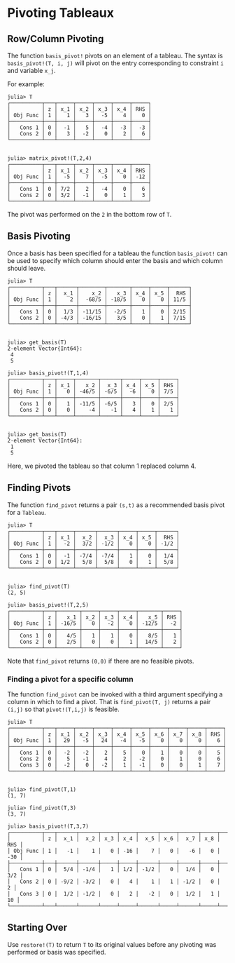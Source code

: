 # Pivoting Tableaux

## Row/Column Pivoting

The function `basis_pivot!` pivots on an element of a tableau. The syntax is 
`basis_pivot!(T, i, j)` will pivot on the entry corresponding to constraint `i` and variable `x_j`. 

For example:
```
julia> T
┌──────────┬───┬─────┬─────┬─────┬─────┬─────┐
│          │ z │ x_1 │ x_2 │ x_3 │ x_4 │ RHS │
│ Obj Func │ 1 │   1 │   3 │  -5 │   4 │   0 │
├──────────┼───┼─────┼─────┼─────┼─────┼─────┤
│   Cons 1 │ 0 │  -1 │   5 │  -4 │  -3 │  -3 │
│   Cons 2 │ 0 │   3 │  -2 │   0 │   2 │   6 │
└──────────┴───┴─────┴─────┴─────┴─────┴─────┘


julia> matrix_pivot!(T,2,4)
┌──────────┬───┬─────┬─────┬─────┬─────┬─────┐
│          │ z │ x_1 │ x_2 │ x_3 │ x_4 │ RHS │
│ Obj Func │ 1 │  -5 │   7 │  -5 │   0 │ -12 │
├──────────┼───┼─────┼─────┼─────┼─────┼─────┤
│   Cons 1 │ 0 │ 7/2 │   2 │  -4 │   0 │   6 │
│   Cons 2 │ 0 │ 3/2 │  -1 │   0 │   1 │   3 │
└──────────┴───┴─────┴─────┴─────┴─────┴─────┘
```
The pivot was performed on the `2` in the bottom row of `T`.

## Basis Pivoting

Once a basis has been specified for a tableau the function `basis_pivot!` can be used to specify which column should enter the basis and which column should leave.
```
julia> T
┌──────────┬───┬──────┬────────┬───────┬─────┬─────┬──────┐
│          │ z │  x_1 │    x_2 │   x_3 │ x_4 │ x_5 │  RHS │
│ Obj Func │ 1 │    2 │  -68/5 │ -18/5 │   0 │   0 │ 11/5 │
├──────────┼───┼──────┼────────┼───────┼─────┼─────┼──────┤
│   Cons 1 │ 0 │  1/3 │ -11/15 │  -2/5 │   1 │   0 │ 2/15 │
│   Cons 2 │ 0 │ -4/3 │ -16/15 │   3/5 │   0 │   1 │ 7/15 │
└──────────┴───┴──────┴────────┴───────┴─────┴─────┴──────┘


julia> get_basis(T)
2-element Vector{Int64}:
 4
 5

julia> basis_pivot!(T,1,4)
┌──────────┬───┬─────┬───────┬──────┬─────┬─────┬─────┐
│          │ z │ x_1 │   x_2 │  x_3 │ x_4 │ x_5 │ RHS │
│ Obj Func │ 1 │   0 │ -46/5 │ -6/5 │  -6 │   0 │ 7/5 │
├──────────┼───┼─────┼───────┼──────┼─────┼─────┼─────┤
│   Cons 1 │ 0 │   1 │ -11/5 │ -6/5 │   3 │   0 │ 2/5 │
│   Cons 2 │ 0 │   0 │    -4 │   -1 │   4 │   1 │   1 │
└──────────┴───┴─────┴───────┴──────┴─────┴─────┴─────┘


julia> get_basis(T)
2-element Vector{Int64}:
 1
 5
```

Here, we pivoted the tableau so that column 1 replaced column 4. 

## Finding Pivots

The function `find_pivot` returns a pair `(s,t)` as a recommended basis pivot for a `Tableau`. 
```
julia> T
┌──────────┬───┬─────┬──────┬──────┬─────┬─────┬──────┐
│          │ z │ x_1 │  x_2 │  x_3 │ x_4 │ x_5 │  RHS │
│ Obj Func │ 1 │  -2 │  3/2 │ -1/2 │   0 │   0 │ -1/2 │
├──────────┼───┼─────┼──────┼──────┼─────┼─────┼──────┤
│   Cons 1 │ 0 │  -1 │ -7/4 │ -7/4 │   1 │   0 │  1/4 │
│   Cons 2 │ 0 │ 1/2 │  5/8 │  5/8 │   0 │   1 │  5/8 │
└──────────┴───┴─────┴──────┴──────┴─────┴─────┴──────┘


julia> find_pivot(T)
(2, 5)

julia> basis_pivot!(T,2,5)
┌──────────┬───┬───────┬─────┬─────┬─────┬───────┬─────┐
│          │ z │   x_1 │ x_2 │ x_3 │ x_4 │   x_5 │ RHS │
│ Obj Func │ 1 │ -16/5 │   0 │  -2 │   0 │ -12/5 │  -2 │
├──────────┼───┼───────┼─────┼─────┼─────┼───────┼─────┤
│   Cons 1 │ 0 │   4/5 │   1 │   1 │   0 │   8/5 │   1 │
│   Cons 2 │ 0 │   2/5 │   0 │   0 │   1 │  14/5 │   2 │
└──────────┴───┴───────┴─────┴─────┴─────┴───────┴─────┘
```

Note that `find_pivot` returns `(0,0)` if there are no feasible pivots. 

### Finding a pivot for a specific column

The function `find_pivot` can be invoked with a third argument specifying a column in which to find a pivot. That is `find_pivot(T, j)` returns a pair `(i,j)` so that `pivot!(T,i,j)` is feasible. 


```
julia> T
┌──────────┬───┬─────┬─────┬─────┬─────┬─────┬─────┬─────┬─────┬─────┐
│          │ z │ x_1 │ x_2 │ x_3 │ x_4 │ x_5 │ x_6 │ x_7 │ x_8 │ RHS │
│ Obj Func │ 1 │  29 │  -5 │  24 │  -4 │  -5 │   0 │   0 │   0 │   6 │
├──────────┼───┼─────┼─────┼─────┼─────┼─────┼─────┼─────┼─────┼─────┤
│   Cons 1 │ 0 │  -2 │  -2 │   2 │   5 │   0 │   1 │   0 │   0 │   5 │
│   Cons 2 │ 0 │   5 │  -1 │   4 │   2 │  -2 │   0 │   1 │   0 │   6 │
│   Cons 3 │ 0 │  -2 │   0 │  -2 │   1 │  -1 │   0 │   0 │   1 │   7 │
└──────────┴───┴─────┴─────┴─────┴─────┴─────┴─────┴─────┴─────┴─────┘


julia> find_pivot(T,1)
(1, 7)

julia> find_pivot(T,3)
(3, 7)

julia> basis_pivot!(T,3,7)
┌──────────┬───┬──────┬──────┬─────┬─────┬──────┬─────┬──────┬─────┬─────┐
│          │ z │  x_1 │  x_2 │ x_3 │ x_4 │  x_5 │ x_6 │  x_7 │ x_8 │ RHS │
│ Obj Func │ 1 │   -1 │    1 │   0 │ -16 │    7 │   0 │   -6 │   0 │ -30 │
├──────────┼───┼──────┼──────┼─────┼─────┼──────┼─────┼──────┼─────┼─────┤
│   Cons 1 │ 0 │  5/4 │ -1/4 │   1 │ 1/2 │ -1/2 │   0 │  1/4 │   0 │ 3/2 │
│   Cons 2 │ 0 │ -9/2 │ -3/2 │   0 │   4 │    1 │   1 │ -1/2 │   0 │   2 │
│   Cons 3 │ 0 │  1/2 │ -1/2 │   0 │   2 │   -2 │   0 │  1/2 │   1 │  10 │
└──────────┴───┴──────┴──────┴─────┴─────┴──────┴─────┴──────┴─────┴─────┘
```

## Starting Over

Use `restore!(T)` to return `T` to its original values before any pivoting was performed or basis was specified. 